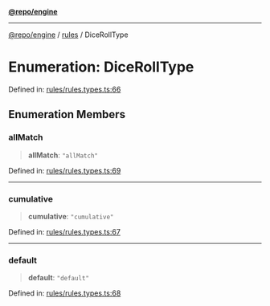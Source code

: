 [**@repo/engine**](../../README.md)

---

[@repo/engine](../../modules.md) / [rules](../README.md) / DiceRollType

# Enumeration: DiceRollType

Defined in: [rules/rules.types.ts:66](https://github.com/alexqguo/drinking-board-game-v3/blob/423d7f07a24c1ecc390d54885c4978f1235ed349/packages/engine/src/rules/rules.types.ts#L66)

## Enumeration Members

### allMatch

> **allMatch**: `"allMatch"`

Defined in: [rules/rules.types.ts:69](https://github.com/alexqguo/drinking-board-game-v3/blob/423d7f07a24c1ecc390d54885c4978f1235ed349/packages/engine/src/rules/rules.types.ts#L69)

---

### cumulative

> **cumulative**: `"cumulative"`

Defined in: [rules/rules.types.ts:67](https://github.com/alexqguo/drinking-board-game-v3/blob/423d7f07a24c1ecc390d54885c4978f1235ed349/packages/engine/src/rules/rules.types.ts#L67)

---

### default

> **default**: `"default"`

Defined in: [rules/rules.types.ts:68](https://github.com/alexqguo/drinking-board-game-v3/blob/423d7f07a24c1ecc390d54885c4978f1235ed349/packages/engine/src/rules/rules.types.ts#L68)
